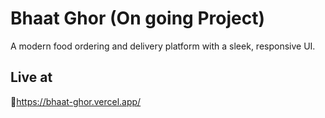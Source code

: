 # Bhaat Ghor (On going Project)

A modern food ordering and delivery platform with a sleek, responsive UI.

## Live at
🔗https://bhaat-ghor.vercel.app/
